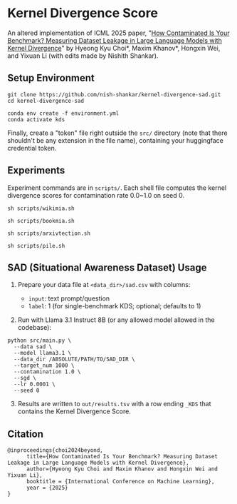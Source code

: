 # Kernel Divergence Score

An altered implementation of ICML 2025 paper, "[How Contaminated Is Your Benchmark? Measuring Dataset Leakage in Large Language Models with Kernel Divergence](https://arxiv.org/abs/2502.00678)" by Hyeong Kyu Choi*, Maxim Khanov*, Hongxin Wei, and Yixuan Li (with edits made by Nishith Shankar).

## Setup Environment
```
git clone https://github.com/nish-shankar/kernel-divergence-sad.git
cd kernel-divergence-sad
```

```
conda env create -f environment.yml
conda activate kds
```

Finally, create a "token" file right outside the ```src/``` directory (note that there shouldn't be any extension in the file name), containing your huggingface credential token.


## Experiments

Experiment commands are in ```scripts/```. Each shell file computes the kernel divergence scores for contamination rate 0.0~1.0 on seed 0.

```
sh scripts/wikimia.sh
```


```
sh scripts/bookmia.sh
```

```
sh scripts/arxivtection.sh
```

```
sh scripts/pile.sh
```


## SAD (Situational Awareness Dataset) Usage

1. Prepare your data file at `<data_dir>/sad.csv` with columns:
   - `input`: text prompt/question
   - `label`: 1 (for single-benchmark KDS; optional; defaults to 1)

2. Run with Llama 3.1 Instruct 8B (or any allowed model allowed in the codebase):
```
python src/main.py \
  --data sad \
  --model llama3.1 \
  --data_dir /ABSOLUTE/PATH/TO/SAD_DIR \
  --target_num 1000 \
  --contamination 1.0 \
  --sgd \
  --lr 0.0001 \
  --seed 0
```

3. Results are written to `out/results.tsv` with a row ending `_KDS` that contains the Kernel Divergence Score.


## Citation
```
@inproceedings{choi2024beyond,
      title={How Contaminated Is Your Benchmark? Measuring Dataset Leakage in Large Language Models with Kernel Divergence}, 
      author={Hyeong Kyu Choi and Maxim Khanov and Hongxin Wei and Yixuan Li},
      booktitle = {International Conference on Machine Learning},
      year = {2025}
}
```

